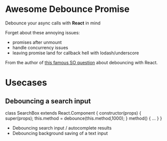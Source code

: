 Awesome Debounce Promise
==========================

Debounce your async calls with **React** in mind

Forget about these annoying issues:

- promises after unmount
- handle concurrency issues
- leaving promise land for callback hell with lodash/underscore

From the author of [this famous SO question](https://stackoverflow.com/a/28046731/82609) about debouncing with React.

# Usecases

## Debouncing a search input




class SearchBox extends React.Component {
    constructor(props) {
        super(props);
        this.method = debounce(this.method,1000);
    }
    method() { ... }
}


- Debouncing search input / autocomplete results
- Debouncing background saving of a text input




